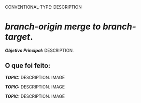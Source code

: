 CONVENTIONAL-TYPE: DESCRIPTION

# _branch-origin merge to branch-target_.

**_Objetivo Principal:_** DESCRIPTION.

## O que foi feito:

**_TOPIC:_** DESCRIPTION.
IMAGE

**_TOPIC:_** DESCRIPTION.
IMAGE

**_TOPIC:_** DESCRIPTION.
IMAGE
